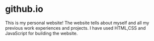 # github.io
This is my personal website!
The website tells about myself and all my previous work experiences and projects.
I have used HTML,CSS and JavaScript for building the website.